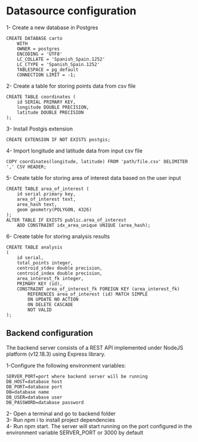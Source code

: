# Datasource configuration

1- Create a new database in Postgres

```
CREATE DATABASE carto
    WITH 
    OWNER = postgres
    ENCODING = 'UTF8'
    LC_COLLATE = 'Spanish_Spain.1252'
    LC_CTYPE = 'Spanish_Spain.1252'
    TABLESPACE = pg_default
    CONNECTION LIMIT = -1;
```
2- Create a table for storing points data from csv file

```
CREATE TABLE coordinates (
    id SERIAL PRIMARY KEY,
    longitude DOUBLE PRECISION,
    latitude DOUBLE PRECISION
);
```

3- Install Postgis extension

```
CREATE EXTENSION IF NOT EXISTS postgis;
```

4- Import longitude and latitude data from input csv file

```
COPY coordinates(longitude, latitude) FROM 'path/file.csv' DELIMITER ',' CSV HEADER;
```

5- Create table for storing area of interest data based on the user input

```
CREATE TABLE area_of_interest (
    id serial primary key,
    area_of_interest text,
    area_hash text,
    geom geometry(POLYGON, 4326)
);
ALTER TABLE IF EXISTS public.area_of_interest
    ADD CONSTRAINT idx_area_unique UNIQUE (area_hash);
```

6- Create table for storing analysis results

```
CREATE TABLE analysis
(
    id serial,
    total_points integer,
    centroid_stdev double precision,
    centroid_index double precision,
    area_interest_fk integer,
    PRIMARY KEY (id),
    CONSTRAINT area_of_interest_fk FOREIGN KEY (area_interest_fk)
        REFERENCES area_of_interest (id) MATCH SIMPLE
        ON UPDATE NO ACTION
        ON DELETE CASCADE
        NOT VALID
);
```

## Backend configuration

The backend server consists of a REST API implemented under NodeJS platform (v12.18.3) using Express library.  

1-Configure the following environment variables: 
```
SERVER_PORT=port where backend server will be running
DB_HOST=database host
DB_PORT=database port
DB=database name
DB_USER=database user
DB_PASSWORD=database password
```

2- Open a terminal and go to backend folder  
3- Run npm i to install project dependencies  
4- Run npm start. The server will start running on the port configured in the environment variable SERVER_PORT or 3000 by default  

